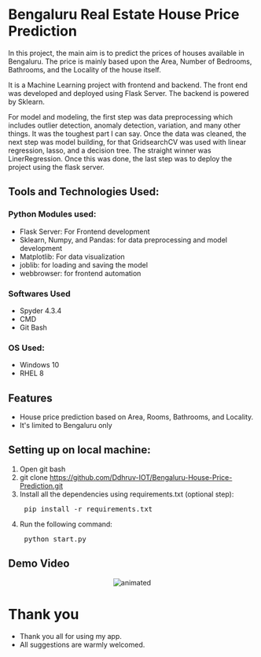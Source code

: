 # Bengaluru Real Estate House Price Prediction

In this project, the main aim is to predict the prices of houses available in Bengaluru.
The price is mainly based upon the Area, Number of Bedrooms, Bathrooms, and the Locality of the house itself.

It is a Machine Learning project with frontend and backend. The front end was developed and deployed using Flask Server. The backend is powered by Sklearn.

For model and modeling, the first step was data preprocessing which includes outlier detection, anomaly detection, variation, and many other things. It was the toughest part I can say. Once the data was cleaned, the next step was model building, for that GridsearchCV was used with linear regression, lasso, and a decision tree. The straight winner was LinerRegression. Once this was done, the last step was to deploy the project using the flask server.

## Tools and Technologies Used:

### Python Modules used:
- Flask Server: For Frontend development
- Sklearn, Numpy, and Pandas: for data preprocessing and model development
- Matplotlib: For data visualization
- joblib: for loading and saving the model
- webbrowser: for frontend automation

### Softwares Used 
- Spyder 4.3.4
- CMD
- Git Bash

### OS Used:
- Windows 10
- RHEL 8

## Features  
- House price prediction based on Area, Rooms, Bathrooms, and Locality.
- It's limited to Bengaluru only

## Setting up on local machine: 
1. Open git bash 
2. git clone https://github.com/Ddhruv-IOT/Bengaluru-House-Price-Prediction.git
3. Install all the dependencies using requirements.txt (optional step):
	<pre> pip install -r requirements.txt </pre>
4. Run the following command:
	<pre> python start.py</pre>

## Demo Video 
<p align="center"> <img src="https://github.com/Ddhruv-IOT/Home-Price-Prediction-Project/blob/main/demo/demo.gif" alt="animated" /> </p>

# Thank you
- Thank you all for using my app.
- All suggestions are warmly welcomed.
